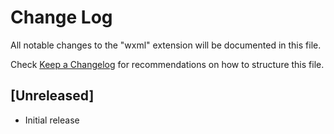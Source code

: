 # Change Log

All notable changes to the "wxml" extension will be documented in this file.

Check [Keep a Changelog](http://keepachangelog.com/) for recommendations on how to structure this file.

## [Unreleased]

- Initial release